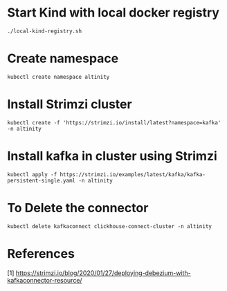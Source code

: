 # Start Kind with local docker registry
`./local-kind-registry.sh`

# Create namespace
`kubectl create namespace altinity`

# Install Strimzi cluster
`kubectl create -f 'https://strimzi.io/install/latest?namespace=kafka' -n altinity`

# Install kafka in cluster using Strimzi

`kubectl apply -f https://strimzi.io/examples/latest/kafka/kafka-persistent-single.yaml -n altinity`

# To Delete the connector
`kubectl delete kafkaconnect clickhouse-connect-cluster -n altinity`
# References
[1] https://strimzi.io/blog/2020/01/27/deploying-debezium-with-kafkaconnector-resource/

